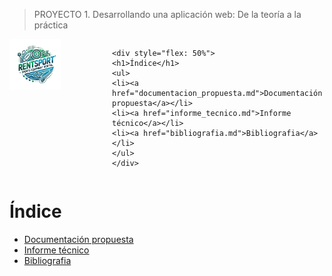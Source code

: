 > PROYECTO 1. Desarrollando una aplicación web: De la teoría a la práctica

<div style="display: flex">
    <div style="flex: 50%">
    <img src="RentSport.png" alt="Logotipo RentSports" width="50%"/>
    </div>
    
    <div style="flex: 50%">
    <h1>Índice</h1>
    <ul>
    <li><a href="documentacion_propuesta.md">Documentación propuesta</a></li>
    <li><a href="informe_tecnico.md">Informe técnico</a></li>
    <li><a href="bibliografia.md">Bibliografia</a></li>
    </ul>
    </div>
</div>

# Índice
- [Documentación propuesta](documentacion_propuesta.md)
- [Informe técnico](informe_tecnico.md)
- [Bibliografia](bibliografia.md)
